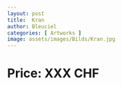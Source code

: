 ```yaml
---
layout: post
title:  Kran
author: Bleuciel
categories: [ Artworks ]
image: assets/images/Bilds/Kran.jpg
---
```

# Price: XXX CHF
